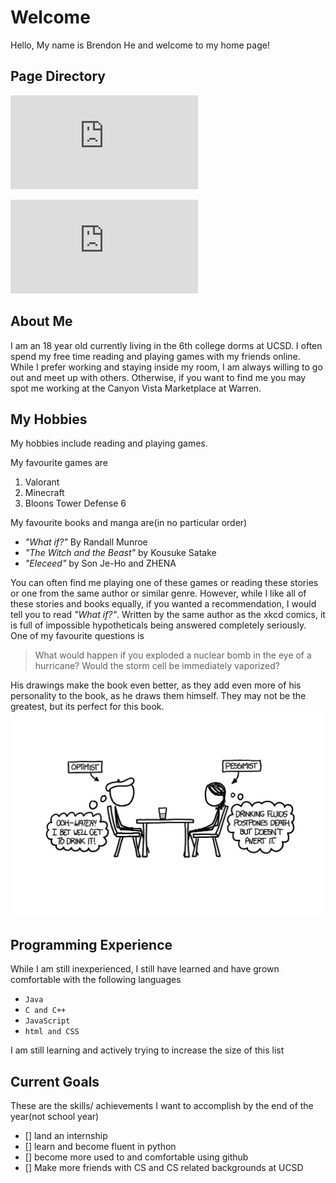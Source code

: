 # Welcome
Hello, My name is Brendon He and welcome to my home page!
## Page Directory
![About Me](https://github.com/Brendon-He/CSE110/blob/main/index.md#about-me)

![My Hobbies](https://github.com/Brendon-He/CSE110/blob/main/index.md#my-hobbies)
## About Me
I am an 18 year old currently living in the 6th college dorms at UCSD. I often spend my free time reading and playing games with my friends online. While I prefer working and staying inside my room, I am always willing to go out and meet up with others. Otherwise, if you want to find me you may spot me working at the Canyon Vista Marketplace at Warren.

## My Hobbies
My hobbies include reading and playing games. 

My favourite games are 
1. Valorant
2. Minecraft
3. Bloons Tower Defense 6

My favourite books and manga are(in no particular order)
- *"What if?"* By Randall Munroe
- *"The Witch and the Beast"* by Kousuke Satake
- *"Eleceed"* by Son Je-Ho and ZHENA

You can often find me playing one of these games or reading these stories or one from the same author or similar genre. However, while I like all of these stories and books equally, if you wanted a recommendation, I would tell you to read *"What if?"*. Written by the same author as the xkcd comics, it is full of impossible hypotheticals being answered completely seriously. One of my favourite questions is 
>What would happen if you exploded a nuclear bomb in the eye of a hurricane? Would the storm cell be immediately vaporized?

His drawings make the book even better, as they add even more of his personality to the book, as he draws them himself. They may not be the greatest, but its perfect for this book.
![image of Randall's art](otherpcitures/randall's_art.jpg)

## Programming Experience
While I am still inexperienced, I still have learned and have grown comfortable with the following languages
- `Java`
- `C and C++`
- `JavaScript`
- `html and CSS`

I am still learning and actively trying to increase the size of this list

## Current Goals
These are the skills/ achievements I want to accomplish by the end of the year(not school year)
- [] land an internship
- [] learn and become fluent in python
- [] become more used to and comfortable using github
- [] Make more friends with CS and CS related backgrounds at UCSD


